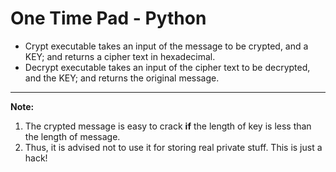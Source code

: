 One Time Pad - Python
=======================

* Crypt executable takes an input of the message to be crypted, and a KEY; and returns a cipher text in hexadecimal.
* Decrypt executable takes an input of the cipher text to be decrypted, and the KEY; and returns the original message.

--------------------------
**Note:** 

1. The crypted message is easy to crack **if** the length of key is less than the length of message.
2. Thus, it is advised not to use it for storing real private stuff. This is
just a hack!
